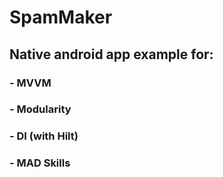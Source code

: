 # SpamMaker

## Native android app example for:
### - MVVM
### - Modularity
### - DI (with Hilt)
### - MAD Skills
